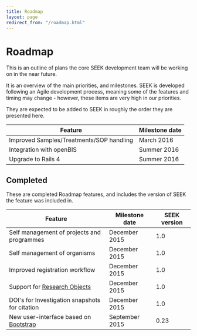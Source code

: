 ```yaml
---
title: Roadmap
layout: page
redirect_from: "/roadmap.html"
---
```


# Roadmap

This is an outline of plans the core SEEK development team will be working on in the near future.

It is an overview of the main priorities, and milestones. SEEK is developed following an Agile development process, meaning some of the features and timing may change - however, these items are very high in our priorities. 

They are expected to be added to SEEK in roughly the order they are presented here.



| Feature | Milestone date |
| --- | --- |
| Improved Samples/Treatments/SOP handling | March 2016  |
| Integration with openBIS | Summer 2016  |
| Upgrade to Rails 4 | Summer 2016 |


## Completed

These are completed Roadmap features, and includes the version of SEEK the feature was included in.

| Feature | Milestone date | SEEK version |
| --- | --- | --- |
| Self management of projects and programmes | December 2015  | 1.0 |
| Self management of organisms | December 2015  | 1.0 |
| Improved registration workflow | December 2015  | 1.0 |
| Support for [Research Objects](http://www.researchobject.org/) | December 2015 | 1.0 |
| DOI's for Investigation snapshots for citation | December 2015 | 1.0 |
| New user-interface based on [Bootstrap](http://getbootstrap.com) | September 2015  | 0.23 |

